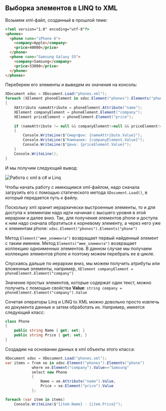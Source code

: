 ## Выборка элементов в LINQ to XML

Возьмем xml-файл, созданный в прошлой теме:

```html
<?xml version="1.0" encoding="utf-8"?>
<phones>
  <phone name="iPhone 6">
    <company>Apple</company>
    <price>40000</price>
  </phone>
  <phone name="Samsung Galaxy S5">
    <company>Samsung</company>
    <price>33000</price>
  </phone>
</phones>
```

Переберем его элементы и выведем их значения на консоль:

```cs
XDocument xdoc = XDocument.Load("phones.xml");
foreach (XElement phoneElement in xdoc.Element("phones").Elements("phone"))
{
    XAttribute nameAttribute = phoneElement.Attribute("name");
    XElement companyElement = phoneElement.Element("company");
    XElement priceElement = phoneElement.Element("price");
    
    if (nameAttribute != null && companyElement!=null && priceElement!=null)
    {
        Console.WriteLine($"Смартфон: {nameAttribute.Value}");
        Console.WriteLine($"Компания: {companyElement.Value}");
        Console.WriteLine($"Цена: {priceElement.Value}");
    }
    Console.WriteLine();
}
```

И мы получим следующий вывод:

![Работа с xml в c# и Linq](https://metanit.com/sharp/tutorial/./pics/16.2.png)

Чтобы начать работу с имеющимся xml-файлом, надо сначала загрузить его с помощью статического метода `XDocument.Load()`, в который передается 
путь к файлу.

Поскольку xml хранит иерархически выстроенные элементы, то и для доступа к элементам надо идти начиная с высшего уровня в этой иерархии и далее вниз. Так, 
для получения элементов phone и доступа к ним надо сначала обратиться к корневому элементу, а через него уже к элементам phone: 
`xdoc.Element("phones").Elements("phone")`

Метод `Element("имя_элемента")` возвращает первый найденный элемент с таким именем. Метод `Elements("имя_элемента")` возвращает 
коллекцию одноименных элементов. В данном случае мы получаем коллекцию элементов phone и поэтому можем перебрать ее в цикле.

Спускаясь дальше по иерархии вниз, мы можем получить атрибуты или вложенные элементы, например, `XElement companyElement = phoneElement.Element("company")`

Значение простых элементов, которые содержат один текст, можно получить с помощью свойства **Value**: 
`string company = phoneElement.Element("company").Value`

Сочетая операторы Linq и LINQ to XML можно довольно просто извлечь из документа данные и затем обработать их. Например, имеется следующий класс:

```cs
class Phone
{
    public string Name { get; set; }
    public string Price { get; set; }
}
```

Создадим на основании данных в xml объекты этого класса:

```cs
XDocument xdoc = XDocument.Load("phones.xml");
var items = from xe in xdoc.Element("phones").Elements("phone")
            where xe.Element("company").Value=="Samsung"
            select new Phone 
            { 
                Name = xe.Attribute("name").Value, 
                Price = xe.Element("price").Value 
            };

foreach (var item in items)
    Console.WriteLine($"{item.Name} - {item.Price}");
```

